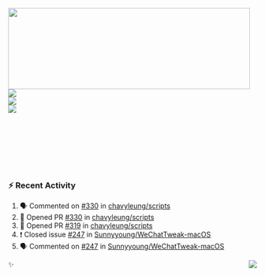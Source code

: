 <p>
  <img align="left" width="490" height="165" src="https://github-readme-stats.vercel.app/api?username=lowking&show_icons=true&hide_border=true&line_height=20&title_color=000000&icon_color=555&show_owner=true&text_color=777"/>
  <p>
    <a href="https://t.me/Violettoy_bot"><img src="https://img.shields.io/badge/Telegram-%2352A4DB.svg?&style=social&logo=telegram&logoColor=white" /></a>
    </br>
    <img src="https://github.com/lowking/lowking/workflows/Waka%20Readme/badge.svg" />
    </br>
    <img src="https://github.com/lowking/lowking/workflows/Activity%20Readme/badge.svg" />
  </p>
  </br>
  </br>
  </br>
  </br>
</p>
</br>

### :zap: Recent Activity

<!--START_SECTION:activity-->
1. 🗣 Commented on [#330](https://github.com/chavyleung/scripts/issues/330) in [chavyleung/scripts](https://github.com/chavyleung/scripts)
2. 💪 Opened PR [#330](https://github.com/chavyleung/scripts/pull/330) in [chavyleung/scripts](https://github.com/chavyleung/scripts)
3. 💪 Opened PR [#319](https://github.com/chavyleung/scripts/pull/319) in [chavyleung/scripts](https://github.com/chavyleung/scripts)
4. ❗️ Closed issue [#247](https://github.com/Sunnyyoung/WeChatTweak-macOS/issues/247) in [Sunnyyoung/WeChatTweak-macOS](https://github.com/Sunnyyoung/WeChatTweak-macOS)
5. 🗣 Commented on [#247](https://github.com/Sunnyyoung/WeChatTweak-macOS/issues/247) in [Sunnyyoung/WeChatTweak-macOS](https://github.com/Sunnyyoung/WeChatTweak-macOS)
<!--END_SECTION:activity-->

✨<img align="right" src="http://profile-counter.glitch.me/lowking/count.svg"/>
